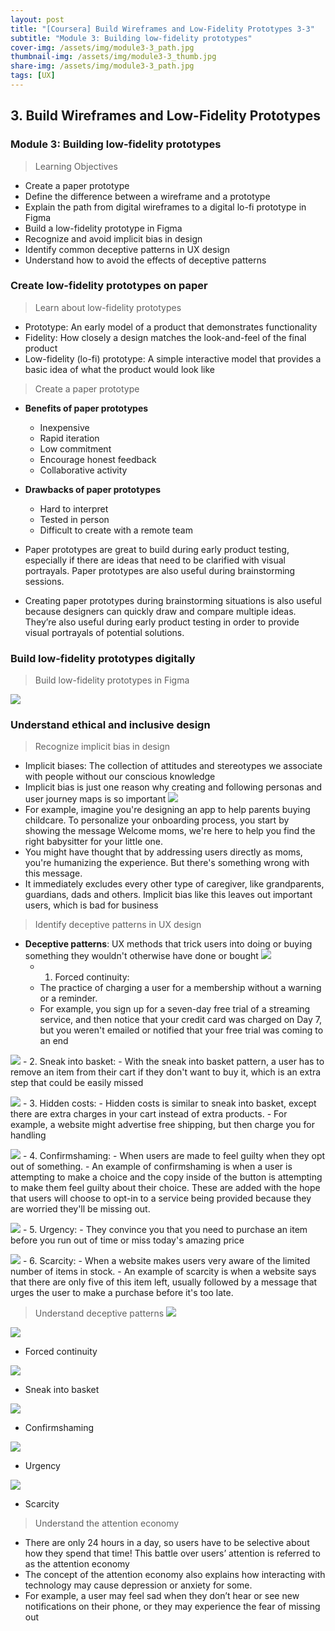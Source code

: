 ```yaml
---
layout: post
title: "[Coursera] Build Wireframes and Low-Fidelity Prototypes 3-3"
subtitle: "Module 3: Building low-fidelity prototypes"
cover-img: /assets/img/module3-3_path.jpg
thumbnail-img: /assets/img/module3-3_thumb.jpg
share-img: /assets/img/module3-3_path.jpg
tags: [UX]
--- 
```


## 3. Build Wireframes and Low-Fidelity Prototypes
### Module 3: Building low-fidelity prototypes

> Learning Objectives
- Create a paper prototype
- Define the difference between a wireframe and a prototype
- Explain the path from digital wireframes to a digital lo-fi prototype in Figma
- Build a low-fidelity prototype in Figma
- Recognize and avoid implicit bias in design
- Identify common deceptive patterns in UX design
- Understand how to avoid the effects of deceptive patterns

### Create low-fidelity prototypes on paper

> Learn about low-fidelity prototypes

- Prototype: An early model of a product that demonstrates functionality
- Fidelity: How closely a design matches the look-and-feel of the final product
- Low-fidelity (lo-fi) prototype: A simple interactive model that provides a basic idea of what the product would look like

> Create a paper prototype

- **Benefits of paper prototypes**
	- Inexpensive
    - Rapid iteration
    - Low commitment
    - Encourage honest feedback
    - Collaborative activity
    
- **Drawbacks of paper prototypes**
	- Hard to interpret
    - Tested in person
    - Difficult to create with a remote team
    
- Paper prototypes are great to build during early product testing, especially if there are ideas that need to be clarified with visual portrayals. Paper prototypes are also useful during brainstorming sessions.
- Creating paper prototypes during brainstorming situations is also useful because designers can quickly draw and compare multiple ideas. They’re also useful during early product testing in order to provide visual portrayals of potential solutions.

### Build low-fidelity prototypes digitally

> Build low-fidelity prototypes in Figma

![](https://velog.velcdn.com/images/erica990604/post/2982d9b2-de18-45a2-a330-2f600ef6cab6/image.png)

### Understand ethical and inclusive design

> Recognize implicit bias in design

- Implicit biases: The collection of attitudes and stereotypes we associate with people without our conscious knowledge
- Implicit bias is just one reason why creating and following personas and user journey maps is so important
![](https://velog.velcdn.com/images/erica990604/post/3b60ef2c-c3d6-401c-8f40-2188196d9094/image.png)
- For example, imagine you're designing an app to help parents buying childcare. To personalize your onboarding process, you start by showing the message Welcome moms, we're here to help you find the right babysitter for your little one. 
- You might have thought that by addressing users directly as moms, you're humanizing the experience. But there's something wrong with this message. 
- It immediately excludes every other type of caregiver, like grandparents, guardians, dads and others. Implicit bias like this leaves out important users, which is bad for business

> Identify deceptive patterns in UX design

- **Deceptive patterns**: UX methods that trick users into doing or buying something they wouldn't otherwise have done or bought
![](https://velog.velcdn.com/images/erica990604/post/de6ed1cb-69a4-437b-8db2-f730ba1ae249/image.png)
	- 1. Forced continuity: 
    - The practice of charging a user for a membership without a warning or a reminder.
    - For example, you sign up for a seven-day free trial of a streaming service, and then notice that your credit card was charged on Day 7, but you weren't emailed or notified that your free trial was coming to an end
    
![](https://velog.velcdn.com/images/erica990604/post/0166050c-c93f-418b-904b-d2000a314137/image.png)
    - 2. Sneak into basket:
    - With the sneak into basket pattern, a user has to remove an item from their cart if they don't want to buy it, which is an extra step that could be easily missed

![](https://velog.velcdn.com/images/erica990604/post/2f69ff5a-ae03-4035-a865-c07c9475a369/image.png)
    - 3. Hidden costs:
    - Hidden costs is similar to sneak into basket, except there are extra charges in your cart instead of extra products. 
    - For example, a website might advertise free shipping, but then charge you for handling
    
![](https://velog.velcdn.com/images/erica990604/post/9b50b19e-532e-4ddf-ba20-78c86af0fb45/image.png)
    - 4. Confirmshaming:
    - When users are made to feel guilty when they opt out of something. 
    - An example of confirmshaming is when a user is attempting to make a choice and the copy inside of the button is attempting to make them feel guilty about their choice. These are added with the hope that users will choose to opt-in to a service being provided because they are worried they'll be missing out. 
    
![](https://velog.velcdn.com/images/erica990604/post/d5dced10-458f-4369-9216-58128a6ddfa6/image.png)
    - 5. Urgency:
    - They convince you that you need to purchase an item before you run out of time or miss today's amazing price
    
![](https://velog.velcdn.com/images/erica990604/post/436b845d-5266-4d40-858f-1868006248fe/image.png)
    - 6. Scarcity:
    - When a website makes users very aware of the limited number of items in stock.
    - An example of scarcity is when a website says that there are only five of this item left, usually followed by a message that urges the user to make a purchase before it's too late.

> Understand deceptive patterns
![](https://velog.velcdn.com/images/erica990604/post/83c5360d-6827-408f-a4b6-0f078850ef23/image.png)

![](https://velog.velcdn.com/images/erica990604/post/d02c1baf-8122-4aee-9845-f0b94ffaa3b8/image.png)
- Forced continuity

![](https://velog.velcdn.com/images/erica990604/post/f1f15c7c-d3f9-4e3c-a88b-8084f4a201ff/image.png)
- Sneak into basket

![](https://velog.velcdn.com/images/erica990604/post/c53c7e7f-ce7e-4a21-8d5c-936200a7beb0/image.png)
- Confirmshaming

![](https://velog.velcdn.com/images/erica990604/post/b33eb228-2e58-41df-93cb-b7fa4e06a83f/image.png)
- Urgency

![](https://velog.velcdn.com/images/erica990604/post/0a12bb49-4218-4261-81b8-abdd0453f30d/image.png)
- Scarcity

> Understand the attention economy

- There are only 24 hours in a day, so users have to be selective about how they spend that time! This battle over users’ attention is referred to as the attention economy
- The concept of the attention economy also explains how interacting with technology may cause depression or anxiety for some. 
- For example, a user may feel sad when they don’t hear or see new notifications on their phone, or they may experience the fear of missing out 